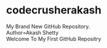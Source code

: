 # codecrusherakash
My Brand New GitHub Repository.
<br>
Author=Akash Shetty<br>
Welcome To My First GitHub Repositry 
